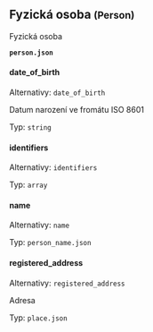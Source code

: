 ## Fyzická osoba <small>(Person)</small>

Fyzická osoba

**`person.json`**
#### date_of_birth

Alternativy: `date_of_birth`

Datum narození ve fromátu ISO 8601

Typ: `string`

#### identifiers

Alternativy: `identifiers`

Typ: `array`

#### name

Alternativy: `name`

Typ: `person_name.json`

#### registered_address

Alternativy: `registered_address`

Adresa

Typ: `place.json`

